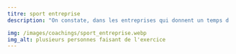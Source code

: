 ```yaml
---
titre: sport entreprise
description: "On constate, dans les entreprises qui donnent un temps d’entrainement à leurs employés, différents bénéfices comme : Hausse de la productivité, amélioration de la concentration, gain de motivation, diminution des arrêts maladie grâce au travail postural."

img: /images/coachings/sport_entreprise.webp
img_alt: plusieurs personnes faisant de l'exercice
---
```


